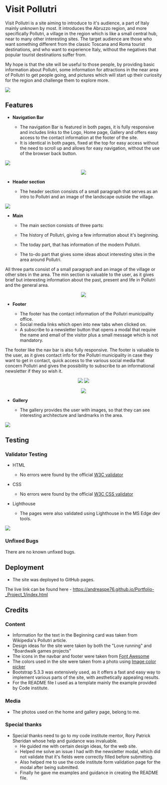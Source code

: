 # Visit Pollutri

Visit Pollutri is a site aiming to introduce to it's audience, a part of Italy mainly unknown by most. It introduces the Abruzzo region, and more specifically Pollutri, a village in the region which is like a small central hub, near to many other interesting sites. The target audience are those who want something different from the classic Toscana and Roma tourist destinations, and who want to experience Italy, without the negatives that popular tourist destinations suffer from. 

My hope is that the site will be useful to those people, by providing basic information about Pollutri, some information for attractions in the near area of Pollutri to get people going, and pictures which will start up their curiosity for the region and challenge them to explore more. 

<img src="assets/readme-images/all-devices-white-resize.png">



## Features

- __Navigation Bar__

   - The navigation Bar is featured in both pages, it is fully responsive and includes links to the Logo, Home page, Gallery and offers easy access to the contact information at the footer of the site.
   - It is identical in both pages, fixed at the top for easy access without the need to scroll up and allows for easy navigation, without the use of the browser back button.

<img src="assets/readme-images/navbar-large.png">
<p align="center">
  <img src="assets/readme-images/navbar-small.png">
</p>       


- __Header section__

   - The header section consists of a small paragraph that serves as an intro to Pollutri and an image of the landscape outside the village.

<img src="assets/readme-images/header.png">


- __Main__

   - The main section consists of three parts:

   - The history of Pollutri, giving a few information about it's beginning.
   - The today part, that has information of the modern Pollutri.
   - The to-do part that gives some ideas about interesting sites in the area around Pollutri.

All three parts consist of a small paragraph and an image of the village or other sites in the area.
The min section is valuable to the user, as it gives brief but interesting information about the past, present and life in Pollutri and the general area.

<p align="center">
<img src="assets/readme-images/history.png">
</p>


- __Footer__

   - The footer has the contact information of the Pollutri municipality office.
   - Social media links which open into new tabs when clicked on.
   - A subscribe to a newsletter button that opens a modal that require the name and email of the visitor plus a small message which is not mandatory.

The footer like the nav bar is also fully responsive.
The footer is valuable to the user, as it gives contact info for the Pollutri municipality in case they want to get in contact, quick access to the various social media that concern Pollutri and gives the possibility to subscribe to an informational newsletter if they so wish it.

 <p align="center">
<img src="assets/readme-images/footer-large.png">
<img src="assets/readme-images/footer-small.png">
</p> 
<p align="center">
<img src="assets/readme-images/newsletter.png">
</p>


- __Gallery__

   - The gallery provides the user with images, so that they can see interesting architecture and landmarks in the area.

<img src="assets/readme-images/gallery.png">


## Testing

### Validator Testing

   - HTML
     - No errors were found by the official [W3C validator](https://validator.w3.org/nu/?doc=https%3A%2F%2Fcode-institute-org.github.io%2Flove-running-2.0%2Findex.html)

   - CSS
     - No errors were found by the official [W3C CSS validator](https://jigsaw.w3.org/css-validator/validator?uri=https%3A%2F%2Fandreaspe76.github.io%2FPortfolio-_Project_1%2Findex.html&profile=css3svg&usermedium=all&warning=1&vextwarning=&lang=en)  

   - Lighthouse
     - The pages were also validated using Lighthouse in the MS Edge dev tools.

<img src="assets/readme-images/lighthouse-index.png">      


### Unfixed Bugs

There are no known unfixed bugs.



## Deployment

- The site was deployed to GitHub pages.

The live link can be found here - https://andreaspe76.github.io/Portfolio-_Project_1/index.html



## Credits 

### Content 

- Information for the text in the Beginning card was taken from Wikipedia's Pollutri article.
- Design ideas for the site were taken by both the "Love running" and "Boardwalk games projects"
- The icons in  the navbar and footer were taken from [Font Awesome](https://fontawesome.com/)
- The colors used in the site were taken from a photo using [Image color picker](https://imagecolorpicker.com/)
- Bootstrap 5.3.3 was extensively used, as it offers a fast and easy way to implement various parts of the site, with aesthetically appealing results.
- For the README file I used as a template mainly the example provided by Code institute.


### Media

- The photos used on the home and gallery page, belong to me.


### Special thanks

- Special thanks need to go to my code institute mentor, Rory Patrick Sheridan whose help and guidance was invaluable.
  - He guided me with certain design ideas, for the web site.
  - Helped me solve an issue I had with the newsletter modal, which did not validate that it's fields were correctly filled before submitting.
  - Also helped me to use the code institute form validation page for the modal after being submitted.
  - Finally he gave me examples and guidance in creating the README file.